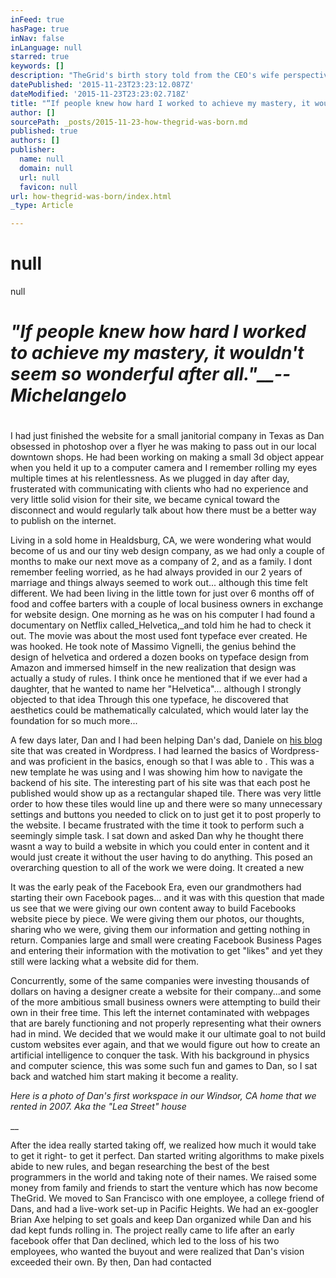 ```yaml
---
inFeed: true
hasPage: true
inNav: false
inLanguage: null
starred: true
keywords: []
description: "TheGrid's birth story told from the CEO's wife perspective"
datePublished: '2015-11-23T23:23:12.087Z'
dateModified: '2015-11-23T23:23:02.718Z'
title: "“If people knew how hard I worked to achieve my mastery, it wouldn’t seem so wonderful after all.”–\_Michelangelo"
author: []
sourcePath: _posts/2015-11-23-how-thegrid-was-born.md
published: true
authors: []
publisher:
  name: null
  domain: null
  url: null
  favicon: null
url: how-thegrid-was-born/index.html
_type: Article

---
```

# 

# null
null

# _"If people knew how hard I worked to achieve my mastery, it wouldn't seem so wonderful after all."__-- **Michelangelo**_

# 

I had just finished the website for a small janitorial company in Texas as Dan obsessed in photoshop over a flyer he was making to pass out in our local downtown shops.  He had been working on making a small 3d object appear when you held it up to a computer camera and I remember rolling my eyes multiple times at his relentlessness. As we plugged in day after day, frusterated with communicating with clients who had no experience and very little solid vision for their site, we became cynical toward the disconnect and would regularly talk about how there must be a better way to publish on the internet.

Living in a sold home in Healdsburg, CA, we were wondering what would become of us and our tiny web design company, as we had only a couple of months to make our next move as a company of 2, and as a family.  I dont remember feeling worried, as he had always provided in our 2 years of marriage and things always seemed to work out... although this time felt different. We had been living in the little town for just over 6 months off of food and coffee barters with a couple of local business owners in exchange for website design.  One morning as he was on his computer I had found a documentary on Netflix called_Helvetica,_and told him he had to check it out. The movie was about the most used font typeface ever created.  He was hooked.  He took note of Massimo Vignelli, the genius behind the design of helvetica and ordered a dozen books on typeface design from Amazon and immersed himself in the new realization that design was actually a study of rules.  I think once he mentioned that if we ever had a daughter, that he wanted to name her "Helvetica"... although I strongly objected to that idea Through this one typeface, he discovered that aesthetics could be mathematically calculated, which would later lay the foundation for so much more...

A few days later, Dan and I had been helping Dan's dad, Daniele on [his blog][0] site that was created in Wordpress. I had learned the basics of Wordpress- and was proficient in the basics, enough so that I was able to .  This was a new template he was using and I was showing him how to navigate the backend of his site. The interesting part of his site was that each post he published would show up as a rectangular shaped tile.  There was very little order to how these tiles would line up and there were so many unnecessary settings and buttons you needed to click on to just get it to post properly to the website. I became frustrated with the time it took to perform such a seemingly simple task.  I sat down and asked Dan why he thought there wasnt a way to build a website in which you could enter in content and it would just create it without the user having to do anything.  This posed an overarching question to all of the work we were doing.  It created a new 

It was the early peak of the Facebook Era, even our grandmothers had starting their own Facebook pages... and it was with this question that made us see that we were giving our own content away to build Facebooks website piece by piece.  We were giving them our photos, our thoughts, sharing who we were, giving them our information and getting nothing in return. Companies large and small were creating Facebook Business Pages and entering their information with the motivation to get "likes" and yet they still were lacking what a website did for them.

Concurrently, some of the same companies were investing thousands of dollars on having a designer create a website for their company...and some of the more ambitious small business owners were attempting to build their own in their free time.  This left the internet contaminated with webpages that are barely functioning and not properly representing what their owners had in mind.  We decided that we would make it our ultimate goal to not build custom websites ever again, and that we would figure out how to create an artificial intelligence to conquer the task.  With his background in physics and computer science, this was some such fun and games to Dan, so I sat back and watched him start making it become a reality. 

_Here is a photo of Dan's first workspace in our Windsor, CA home that we rented in 2007\. Aka the "Lea Street" house_

__

After the idea really started taking off, we realized how much it would take to get it right- to get it perfect.  Dan started writing algorithms to make pixels abide to new rules, and began researching the best of the best programmers in the world and taking note of their names. We raised some money from family and friends to start the venture which has now become TheGrid.  We moved to San Francisco with one employee, a college friend of Dans, and had a live-work set-up in Pacific Heights.  We had an ex-googler Brian Axe helping to set goals and keep Dan organized while Dan and his dad kept funds rolling in.  The project really came to life after an early facebook offer that Dan declined, which led to the loss of his two employees, who wanted the buyout and were realized that Dan's vision exceeded their own.  By then, Dan had contacted

[0]: www.dantocchini.com